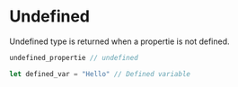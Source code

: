 # Undefined

Undefined type is returned when a propertie is not defined.

```js
undefined_propertie // undefined

let defined_var = "Hello" // Defined variable
```
